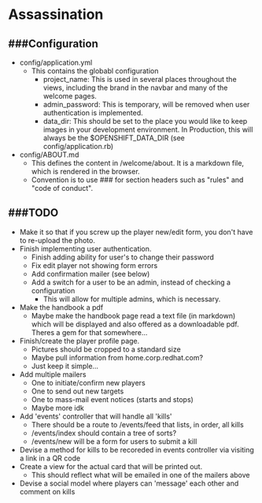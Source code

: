 # Assassination #
###Configuration
-------------------
- config/application.yml
  - This contains the globabl configuration
    - project_name: This is used in several places throughout the views, including the brand in the navbar and many of the welcome pages.
    - admin_password: This is temporary, will be removed when user authentication is implemented.
    - data_dir: This should be set to the place you would like to keep images in your development environment. In Production, this will always be the $OPENSHIFT_DATA_DIR (see config/application.rb)
- config/ABOUT.md
  - This defines the content in /welcome/about. It is a markdown file, which is rendered in the browser. 
  - Convention is to use ### for section headers such as "rules" and "code of conduct".

###TODO
------------------
- Make it so that if you screw up the player new/edit form, you don't have to re-upload the photo.
- Finish implementing user authentication.
  - Finish adding ability for user's to change their password
  - Fix edit player not showing form errors
  - Add confirmation mailer (see below)
  - Add a switch for a user to be an admin, instead of checking a configuration
    - This will allow for multiple admins, which is necessary.
- Make the handbook a pdf
  - Maybe make the handbook page read a text file (in markdown) which will be displayed and also offered as a downloadable pdf. Theres a gem for that somewhere...
- Finish/create the player profile page.
  - Pictures should be cropped to a standard size
  - Maybe pull information from home.corp.redhat.com?
  - Just keep it simple...
- Add multiple mailers
  - One to initiate/confirm new players
  - One to send out new targets
  - One to mass-mail event notices (starts and stops)
  - Maybe more idk
- Add 'events' controller that will handle all 'kills'
  - There should be a route to /events/feed that lists, in order, all kills
  - /events/index should contain a tree of sorts?
  - /events/new will be a form for users to submit a kill
- Devise a method for kills to be recoreded in events controller via visiting a link in a QR code
- Create a view for the actual card that will be printed out.
  - This should reflect what will be emailed in one of the mailers above
- Devise a social model where players can 'message' each other and comment on kills

